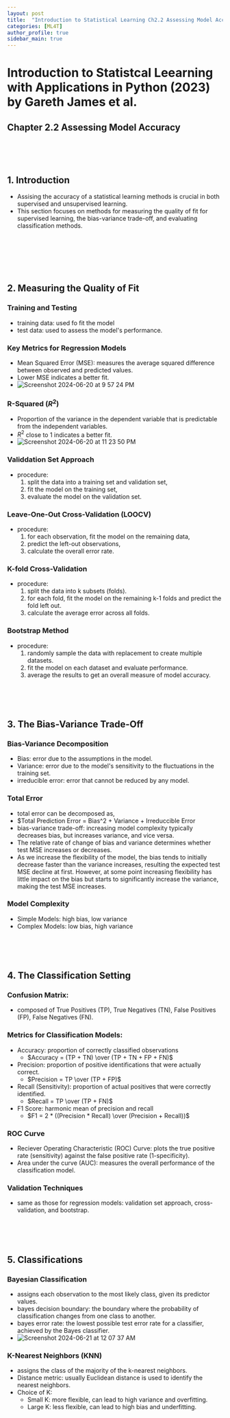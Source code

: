 ```yaml
---
layout: post
title:  "Introduction to Statistical Learning Ch2.2 Assessing Model Accuracy"
categories: [ML4T]
author_profile: true
sidebar_main: true
---
```


# Introduction to Statistcal Leearning with Applications in Python (2023) by Gareth James et al.
## Chapter 2.2 Assessing Model Accuracy
<br><br><br>

## 1. Introduction
- Assising the accuracy of a statistical learning methods is crucial in both supervised and unsupervised learning.
- This section focuses on methods for measuring the quality of fit for supervised learning, the bias-variance trade-off, and evaluating classification methods.
<br>

<br><br><br>
## 2. Measuring the Quality of Fit

### Training and Testing
  - training data: used fo fit the model
  - test data: used to assess the model's performance.

### Key Metrics for Regression Models
  - Mean Squared Error (MSE): measures the average squared difference between observed and predicted values.
  - Lower MSE indicates a better fit.
  - ![Screenshot 2024-06-20 at 9 57 24 PM](https://github.com/melody11sung/melody11sung.github.io/assets/125707768/fbb7877f-3cb1-4c4c-acac-1ef1b39e13fe)

### R-Squared ($R^2$)
  - Proportion of the variance in the dependent variable that is predictable from the independent variables.
  - $R^2$ close to 1 indicates a better fit.
  - ![Screenshot 2024-06-20 at 11 23 50 PM](https://github.com/melody11sung/melody11sung.github.io/assets/125707768/6c3e8daf-80f0-4062-b5c6-20c7b6ed34ff)

### Validdation Set Approach
- procedure:
  1. split the data into a training set and validation set,
  2. fit the model on the training set,
  3. evaluate the model on the validation set.
   
### Leave-One-Out Cross-Validation (LOOCV)
- procedure:
  1. for each observation, fit the model on the remaining data,
  2. predict the left-out observations,
  3. calculate the overall error rate.
   
### K-fold Cross-Validation
- procedure:
  1. split the data into k subsets (folds).
  2. for each fold, fit the model on the remaining k-1 folds and predict the fold left out.
  3. calculate the average error across all folds.
   
### Bootstrap Method
- procedure:
  1. randomly sample the data with replacement to create multiple datasets.
  2. fit the model on each dataset and evaluate performance.
  3. average the results to get an overall measure of model accuracy.

   
<br><br><br>
## 3. The Bias-Variance Trade-Off

### Bias-Variance Decomposition
- Bias: error due to the assumptions in the model.
- Variance: error due to the model's sensitivity to the fluctuations in the training set.
- irreducible error: error that cannot be reduced by any model.

### Total Error
- total error can be decomposed as,
- $Total Prediction Error = Bias^2 + Variance + Irreduccible Error
- bias-variance trade-off: increasing model complexity typically decreases bias, but increases variance, and vice versa.
- The relative rate of change of bias and variance determines whether test MSE increases or decreases.
- As we increase the flexibility of the model, the bias tends to initially decrease faster than the variance increases, resulting the expected test MSE decline at first. However, at some point increasing flexibility has little impact on the bias but starts to significantly increase the variance, making the test MSE increases.
 
### Model Complexity
- Simple Models: high bias, low variance
- Complex Models: low bias, high variance


<br><br><br>
## 4. The Classification Setting

### Confusion Matrix: 
- composed of True Positives (TP), True Negatives (TN), False Positives (FP), False Negatives (FN).

### Metrics for Classification Models:
- Accuracy: proportion of correctly classified observations
  - $Accuracy = (TP + TN) \over (TP + TN + FP + FN)$
- Precision: proportion of positive identifications that were actually correct.
  - $Precision = TP \over (TP + FP)$
- Recall (Sensitivity): proportion of actual positives that were correctly identified.
  - $Recall = TP \over (TP + FN)$
- F1 Score: harmonic mean of precision and recall
  - $F1 = 2 * ((Precision * Recall) \over (Precision + Recall))$

### ROC Curve
- Reciever Operating Characteristic (ROC) Curve: plots the true positive rate (sensitivity) against the false positive rate (1-specificity).
- Area under the curve (AUC): measures the overall performance of the classification model.

### Validation Techniques
- same as those for regression models: validation set approach, cross-validation, and bootstrap.


<br><br><br>
## 5. Classifications

### Bayesian Classification
- assigns each observation to the most likely class, given its predictor values.
- bayes decision boundary: the boundary where the probability of classification changes from one class to another.
- bayes error rate: the lowest possible test error rate for a classifier, achieved by the Bayes classifier.
- ![Screenshot 2024-06-21 at 12 07 37 AM](https://github.com/melody11sung/melody11sung.github.io/assets/125707768/cd270a69-51de-473c-9017-dd6733f81ff3)

### K-Nearest Neighbors (KNN)
- assigns the class of the majority of the k-nearest neighbors.
- Distance metric: usually Euclidean distance is used to identify the nearest neighbors.
- Choice of K:
  - Small K: more flexible, can lead to high variance and overfitting.
  - Large K: less flexible, can lead to high bias and underfitting.
